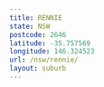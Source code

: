 ```yaml
---
title: RENNIE
state: NSW
postcode: 2646
latitude: -35.757569
longitude: 146.324523
url: /nsw/rennie/
layout: suburb
---
```

